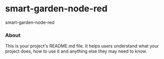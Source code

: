 smart-garden-node-red
=====================

smart-garden-node-red

### About

This is your project's README.md file. It helps users understand what your
project does, how to use it and anything else they may need to know.